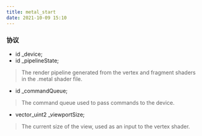 ```yaml
---
title: metal_start
date: 2021-10-09 15:10
---
```


### 协议
- id<MTLDevice> _device;
- id<MTLRenderPipelineState> _pipelineState;
>  The render pipeline generated from the vertex and fragment shaders in the .metal shader file.
- id<MTLCommandQueue> _commandQueue;
> The command queue used to pass commands to the device.
- vector_uint2 _viewportSize;
> The current size of the view, used as an input to the vertex shader.

